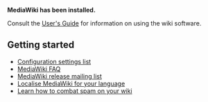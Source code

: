 <strong>MediaWiki has been installed.</strong>

Consult the [User's
Guide](https://meta.wikimedia.org/wiki/Help:Contents) for information on
using the wiki software.

Getting started
---------------

-   [Configuration settings
    list](https://www.mediawiki.org/wiki/Special:MyLanguage/Manual:Configuration_settings)
-   [MediaWiki
    FAQ](https://www.mediawiki.org/wiki/Special:MyLanguage/Manual:FAQ)
-   [MediaWiki release mailing
    list](https://lists.wikimedia.org/mailman/listinfo/mediawiki-announce)
-   [Localise MediaWiki for your
    language](https://www.mediawiki.org/wiki/Special:MyLanguage/Localisation#Translation_resources)
-   [Learn how to combat spam on your
    wiki](https://www.mediawiki.org/wiki/Special:MyLanguage/Manual:Combating_spam)